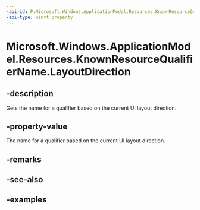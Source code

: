 ```yaml
---
-api-id: P:Microsoft.Windows.ApplicationModel.Resources.KnownResourceQualifierName.LayoutDirection
-api-type: winrt property
---
```


# Microsoft.Windows.ApplicationModel.Resources.KnownResourceQualifierName.LayoutDirection

<!--
public static string LayoutDirection { get; }
-->


## -description

Gets the name for a qualifier based on the current UI layout direction.

## -property-value

The name for a qualifier based on the current UI layout direction.

## -remarks

## -see-also

## -examples


